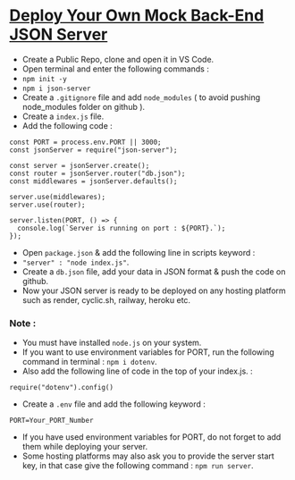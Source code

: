 # [Deploy Your Own Mock Back-End JSON Server](https://abduljabbarpeer.notion.site/abduljabbarpeer/Deploying-JSON-Server-on-render-com-Heroku-Alternative-2caf242350d84941b87ba98f5d2e4376)

- Create a Public Repo, clone and open it in VS Code.
- Open terminal and enter the following commands :
- `npm init -y`
- `npm i json-server`
- Create a `.gitignore` file and add `node_modules` ( to avoid pushing node_modules folder on github ).
- Create a `index.js` file.
- Add the following code :

```
const PORT = process.env.PORT || 3000;
const jsonServer = require("json-server");

const server = jsonServer.create();
const router = jsonServer.router("db.json");
const middlewares = jsonServer.defaults();

server.use(middlewares);
server.use(router);

server.listen(PORT, () => {
  console.log(`Server is running on port : ${PORT}.`);
});
```

- Open `package.json` & add the following line in scripts keyword :
- `"server" : "node index.js"`.
- Create a `db.json` file, add your data in JSON format & push the code on github.
- Now your JSON server is ready to be deployed on any hosting platform such as render, cyclic.sh, railway, heroku etc.

### Note :

- You must have installed `node.js` on your system.
- If you want to use environment variables for PORT, run the following command in terminal : `npm i dotenv`.
- Also add the following line of code in the top of your index.js. :

```
require("dotenv").config()
```

- Create a `.env` file and add the following keyword :

```
PORT=Your_PORT_Number
```

- If you have used environment variables for PORT, do not forget to add them while deploying your server.
- Some hosting platforms may also ask you to provide the server start key, in that case give the following command : `npm run server`.
